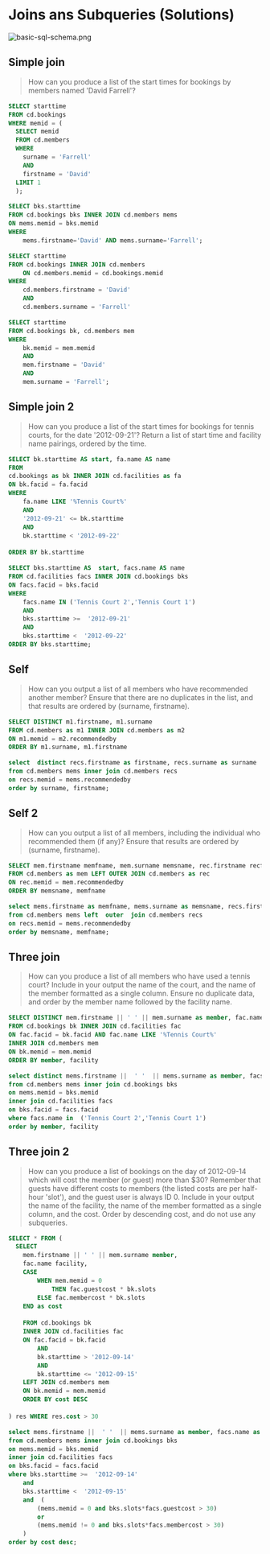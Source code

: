 # Joins ans Subqueries (Solutions)

![basic-sql-schema.png](..\..\img\basic-sql-schema.png)



## Simple join

> How can you produce a list of the start times for bookings by members named 'David Farrell'?

```sql
SELECT starttime 
FROM cd.bookings 
WHERE memid = (
  SELECT memid
  FROM cd.members
  WHERE
  	surname = 'Farrell'
	AND
	firstname = 'David'
  LIMIT 1
  );
```

```sql
SELECT bks.starttime 
FROM cd.bookings bks INNER JOIN cd.members mems
ON mems.memid = bks.memid 
WHERE 
    mems.firstname='David' AND mems.surname='Farrell';
```

```sql
SELECT starttime
FROM cd.bookings INNER JOIN cd.members
    ON cd.members.memid = cd.bookings.memid
WHERE
	cd.members.firstname = 'David'
    AND
    cd.members.surname = 'Farrell'
```

```sql
SELECT starttime 
FROM cd.bookings bk, cd.members mem
WHERE
	bk.memid = mem.memid
	AND
	mem.firstname = 'David'
	AND
	mem.surname = 'Farrell';
```


##  Simple join 2

> How can you produce a list of the start times for bookings for tennis courts, for the date '2012-09-21'? Return a list of start time and facility name pairings, ordered by the time.

```sql
SELECT bk.starttime AS start, fa.name AS name
FROM 
cd.bookings as bk INNER JOIN cd.facilities as fa
ON bk.facid = fa.facid
WHERE 
	fa.name LIKE '%Tennis Court%'
	AND
	'2012-09-21' <= bk.starttime
	AND
	bk.starttime < '2012-09-22'

ORDER BY bk.starttime
```


```sql
SELECT bks.starttime AS  start, facs.name AS name 
FROM cd.facilities facs INNER JOIN cd.bookings bks
ON facs.facid = bks.facid
WHERE 
    facs.name IN ('Tennis Court 2','Tennis Court 1') 
    AND
    bks.starttime >=  '2012-09-21' 
    AND
    bks.starttime <  '2012-09-22' 
ORDER BY bks.starttime;
```



## Self

> How can you output a list of all members who have recommended another member? Ensure that there are no duplicates in the list, and that results are ordered by (surname, firstname).


```sql
SELECT DISTINCT m1.firstname, m1.surname
FROM cd.members as m1 INNER JOIN cd.members as m2 
ON m1.memid = m2.recommendedby
ORDER BY m1.surname, m1.firstname
```


```sql
select  distinct recs.firstname as firstname, recs.surname as surname
from cd.members mems inner join cd.members recs 
on recs.memid = mems.recommendedby 
order by surname, firstname;
```


## Self 2

> How can you output a list of all members, including the individual who recommended them (if any)? Ensure that results are ordered by (surname, firstname).


```sql
SELECT mem.firstname memfname, mem.surname memsname, rec.firstname recfname, rec.surname recsname
FROM cd.members as mem LEFT OUTER JOIN cd.members as rec
ON rec.memid = mem.recommendedby
ORDER BY memsname, memfname
```

```sql
select mems.firstname as memfname, mems.surname as memsname, recs.firstname as recfname, recs.surname as recsname
from cd.members mems left  outer  join cd.members recs
on recs.memid = mems.recommendedby
order by memsname, memfname;
```



##  Three join

> How can you produce a list of all members who have used a tennis court? Include in your output the name of the court, and the name of the member formatted as a single column. Ensure no duplicate data, and order by the member name followed by the facility name.


```sql
SELECT DISTINCT mem.firstname || ' ' || mem.surname as member, fac.name as facility
FROM cd.bookings bk INNER JOIN cd.facilities fac
ON fac.facid = bk.facid AND fac.name LIKE '%Tennis Court%'
INNER JOIN cd.members mem
ON bk.memid = mem.memid
ORDER BY member, facility
```

```sql
select distinct mems.firstname ||  ' '  || mems.surname as member, facs.name as facility
from cd.members mems inner join cd.bookings bks
on mems.memid = bks.memid 
inner join cd.facilities facs
on bks.facid = facs.facid
where facs.name in  ('Tennis Court 2','Tennis Court 1') 
order by member, facility
```


##  Three join 2

> How can you produce a list of bookings on the day of 2012-09-14 which will cost the member (or guest) more than $30? Remember that guests have different costs to members (the listed costs are per half-hour 'slot'), and the guest user is always ID 0. Include in your output the name of the facility, the name of the member formatted as a single column, and the cost. Order by descending cost, and do not use any subqueries.

```sql
SELECT * FROM (
  SELECT 
	mem.firstname || ' ' || mem.surname member,
	fac.name facility,
	CASE
		WHEN mem.memid = 0
			THEN fac.guestcost * bk.slots
		ELSE fac.membercost * bk.slots
	END as cost
	
	FROM cd.bookings bk
	INNER JOIN cd.facilities fac
	ON fac.facid = bk.facid 
		AND 
		bk.starttime > '2012-09-14' 
		AND
		bk.starttime <= '2012-09-15'
	LEFT JOIN cd.members mem
	ON bk.memid = mem.memid
	ORDER BY cost DESC

) res WHERE res.cost > 30
```

```sql
select mems.firstname ||  ' '  || mems.surname as member, facs.name as facility,  case  when mems.memid =  0  then bks.slots*facs.guestcost else bks.slots*facs.membercost end  as cost
from cd.members mems inner join cd.bookings bks
on mems.memid = bks.memid 
inner join cd.facilities facs 
on bks.facid = facs.facid 
where bks.starttime >=  '2012-09-14' 
    and 
    bks.starttime <  '2012-09-15' 
    and  (  
        (mems.memid = 0 and bks.slots*facs.guestcost > 30)  
        or  
        (mems.memid != 0 and bks.slots*facs.membercost > 30)
    )
order by cost desc;
```